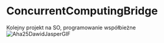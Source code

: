 # ConcurrentComputingBridge
Kolejny projekt na SO, programowanie współbieżne
![Aha25DawidJasperGIF](https://user-images.githubusercontent.com/49248797/235318612-bfb6ed49-8ce3-4f78-a2e6-9675e3dfd51e.gif)
